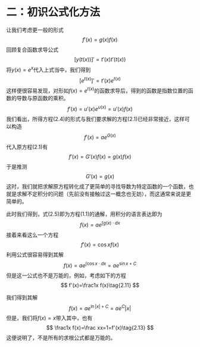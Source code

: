 # 二：初识公式化方法

让我们考虑更一般的形式
$$
f'(x)=g(x)f(x)\tag{2.1}
$$
回顾复合函数求导公式
$$
[y(t(x))]'=t'(x)t'(t(x))\tag{2.2}
$$
将$y(x)=e^x$代入上式当中，我们得到
$$
[e^{t(x)}]'=t'(x)e^{t(x)}\tag{2.3}
$$
这样便很容易发现，对形如$f(x)=e^{t(x)}$的函数求导后，得到的函数是指数位置的函数的导数与原函数的乘积。
$$
f'(x)=u'(x)e^{u(x)}=u'(x)f(x)\tag{2.4}
$$
我们看出，所得方程(2.4)的形式与我们要求解的方程(2.1)已经非常接近，这样可以构造
$$
f'(x)=ae^{G(x)}\tag{2.5}
$$
代入原方程(2.1)有
$$
f'(x)=G'(x)f(x)=g(x)f(x)\tag{2.6}
$$
于是推测
$$
G'(x)=g(x)\tag{2.7}
$$
这时，我们就把求解原方程转化成了更简单的寻找导数为特定函数的一个函数，也就是求解不定积分的问题（先前没有接触过这一概念也无妨），而这通常来说是更简单的。

此时我们得到，式(2.5)即为方程(1.1)的通解，用积分的语言表达即为
$$
f(x)=ae^{\int g(x)\cdot dx}\tag{2.8}
$$
接着来看这么一个方程
$$
f'(x)=\cos{x}f(x)\tag{2.9}
$$
利用公式很容易得到其解
$$
f(x)=ae^{\int \cos{x}\cdot dx}=ae^{\sin{x}+C}\tag{2.10}
$$
但是这一公式也不是万能的，例如，考虑如下的方程
$$
f'(x)=\frac1x f(x)\tag{2.11}
$$


我们得到其解
$$
f(x)=ae^{\ln{|x|}+C}=ae^C|x|\tag{2.12}
$$
但是，我们将$f(x)=x$带入其中，也有
$$
\frac1x f(x)=\frac xx=1=f'(x)\tag{2.13}
$$
这便说明了，不是所有的求根公式都是万能的。